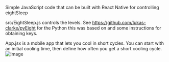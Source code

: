 Simple JavaScript code that can be built with React Native for controlling eightSleep   

src/EightSleep.js controls the levels. See https://github.com/lukas-clarke/pyEight for the Python this was based on and some instructions for obtaining keys.

App.jsx is a mobile app that lets you cool in short cycles. You can start with an initial cooling time, then define how often you get a short cooling cycle.   
![image](https://github.com/kylemurray2/eightJS/assets/8814635/1b70d533-600a-4159-8cea-c1c96dfbdcc8)
